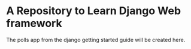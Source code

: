 # A Repository to Learn Django Web framework
The polls app from the django getting started guide will be created here.
